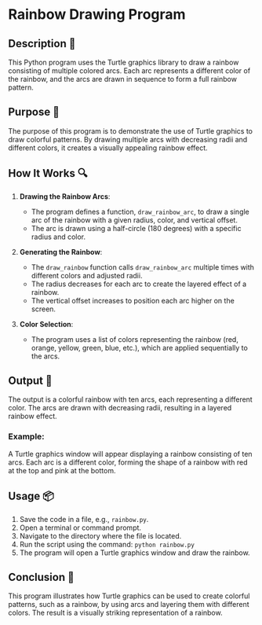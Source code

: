 # Rainbow Drawing Program

## Description 📝

This Python program uses the Turtle graphics library to draw a rainbow consisting of multiple colored arcs. Each arc represents a different color of the rainbow, and the arcs are drawn in sequence to form a full rainbow pattern.

## Purpose 🎯

The purpose of this program is to demonstrate the use of Turtle graphics to draw colorful patterns. By drawing multiple arcs with decreasing radii and different colors, it creates a visually appealing rainbow effect.

## How It Works 🔍

1. **Drawing the Rainbow Arcs**:

    - The program defines a function, `draw_rainbow_arc`, to draw a single arc of the rainbow with a given radius, color, and vertical offset.
    - The arc is drawn using a half-circle (180 degrees) with a specific radius and color.

2. **Generating the Rainbow**:

    - The `draw_rainbow` function calls `draw_rainbow_arc` multiple times with different colors and adjusted radii.
    - The radius decreases for each arc to create the layered effect of a rainbow.
    - The vertical offset increases to position each arc higher on the screen.

3. **Color Selection**:
    - The program uses a list of colors representing the rainbow (red, orange, yellow, green, blue, etc.), which are applied sequentially to the arcs.

## Output 📜

The output is a colorful rainbow with ten arcs, each representing a different color. The arcs are drawn with decreasing radii, resulting in a layered rainbow effect.

### Example:

A Turtle graphics window will appear displaying a rainbow consisting of ten arcs. Each arc is a different color, forming the shape of a rainbow with red at the top and pink at the bottom.

## Usage 📦

1. Save the code in a file, e.g., `rainbow.py`.
2. Open a terminal or command prompt.
3. Navigate to the directory where the file is located.
4. Run the script using the command:
   `python rainbow.py`
5. The program will open a Turtle graphics window and draw the rainbow.

## Conclusion 🚀

This program illustrates how Turtle graphics can be used to create colorful patterns, such as a rainbow, by using arcs and layering them with different colors. The result is a visually striking representation of a rainbow.
